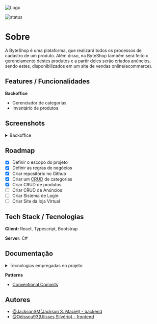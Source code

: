 
![Logo](https://www.imagemhost.com.br/images/2023/01/22/banner-logo3aed8d14f9caac78.png)


![status](https://img.shields.io/badge/Status-Em%20Desenvolvimento-yellow)

# Sobre

A ByteShop é uma plataforma, que realizará todos os processos de cadastro de um produto.
Além disso, na ByteShop também será feito o gerenciamento destes produtos e a partir deles serão criados anúncios, sendo estes, disponibilizados em um site de vendas online(ecommerce).



## Features / Funcionalidades
**Backoffice**
- Gerenciador de categorias
- Inventário de produtos


## Screenshots
<details>
<summary>Backoffice</summary>

### Formulário de cadastro de produtos
![Formulário de cadastro de produtos (imagem)](https://www.imagemhost.com.br/images/2023/01/22/formCadProd.png)
### Gereciador de Categorias
![Gereciador de Categorias (imagem)](https://www.imagemhost.com.br/images/2023/01/22/Gereciador-de-Categorias.png)
### Inventário de Produtos
![Inventario-de-Produtos.png](https://www.imagemhost.com.br/images/2023/01/22/Inventario-de-Produtos.png)

</details>

## Roadmap

- [X] Definir o escopo do projeto
- [X] Definir as regras de negócios
- [x] Criar repositório no Github
- [x] Criar um [CRUD](https://learn.microsoft.com/en-us/iis-administration/api/crud) de categorias 
- [x] Criar CRUD de produtos 
- [ ] Criar CRUD de Anúncios
- [ ] Criar Sistema de Login
- [ ] Criar Site da loja Virtual

## Tech Stack / Tecnologias

**Client:** React, Typescript, Bootstrap

**Server:** C#


## Documentação
<details>
<summary>Tecnologias empregadas no projeto</summary>

- [Swagger](https://swagger.io/docs/)
- [React.js](https://reactjs.org/)
- [TypeScript](https://www.typescriptlang.org/)
- [Bootstrap 5.2.3](https://getbootstrap.com/docs/5.2/)
- [react-bootstrap](https://react-bootstrap.github.io/getting-started/introduction/)

</details>

**Patterns**
- [Conventional Commits](https://www.conventionalcommits.org/pt-br/v1.0.0/#especifica%c3%a7%c3%a3o)


## Autores

- [@JacksonSM(Jackson S. Maciel) - backend](https://github.com/JacksonSM)
- [@Odisseu93(Ulisses Silvério) - frontend](https://github.com/Odisseu93)


<!-- instruções para rodar o projeto localmente -->
<!--  ## Run Locally

Clone o projeto

```bash
  git clone https://github.com/JacksonSM/ByteShop
```

vá para frontend\ByteShop

```bash
  cd ByteShop\src\frontend\ByteShop
```

instale todas as dependencias

```bash
  npm i
```

Start the server

```bash
  npm run start
``` -->

